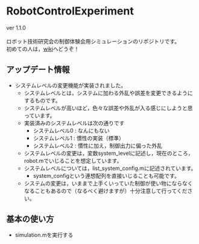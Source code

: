 # RobotControlExperiment

ver 1.1.0 <br>
<br>
ロボット技術研究会の制御体験会用シミュレーションのリポジトリです。<br>
初めての人は，[wiki](https://github.com/YukiOrigane/RobotControlExperiment/wiki)へどうぞ！
## アップデート情報
- システムレベルの変更機能が実装されました。
  - システムレベルとは，システムに加わる外乱や誤差を変更できるようにするものです。
  - システムレベルが高いほど，色々な誤差や外乱が入る感じにしようと思っています。
  - 実装済みのシステムレベルは次の通りです
    - システムレベル0 : なんにもない
    - システムレベル1 : 慣性の実装（標準）
    - システムレベル2 : 慣性に加え，制御出力に偏った外乱
  - システムレベルの変更は，変数system_levelに記述し，現在のところ，robot.mでいじることを想定しています。
  - システムレベルについては，list_system_config.mに記述されています。
    - system_configという連想配列を直接いじることも可能です。
  - システムの変更は，いままで上手くいっていた制御が使い物にならなくなることもあるので（なるべく避けますが）十分注意して行ってください。

## 基本の使い方
- simulation.mを実行する


